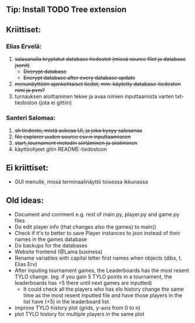 ## Tip: Install TODO Tree extension


## Kriittiset:

### Elias Ervelä:
1. ~~salasanalla kryptatut database tiedostot (missä source filet ja database jsonit)~~
   - ~~Decrypt database~~
   - ~~Encrypt database after every database update~~
2. ~~menunäyttöön ajankohtaiset tiedot, mm. käytetty database-tiedoston nimi ja pvm?~~
3. turnauksen aloittaminen tekee ja avaa nimien inputtaamista varten txt-tiedoston (jota ei gittiin)

### Santeri Salomaa:
1. ~~sh tiedosto, mistä aukeaa UI, ja joka kysyy salasanaa~~
2. ~~file explorer uuden source csv:n inputtaamiseen~~
3. ~~start_tournament metodin siirtäminen ja siistiminen~~
4. käyttöohjeet gitin README-tiedostoon


## Ei kriittiset:

- GUI menulle, missä terminaalinäyttö toisessa ikkunassa


## Old ideas:

- Document and comment e.g. rest of main.py, player.py and game.py files
- Do edit player info (that changes also the games) to main()
- Check if it's to better to save Player instances to json instead of their names in the games database
- Do backups for the databases
- Website frontend (@Lama business)
- Rename variables with capital letter first names when objects (dibs, t. Elias Erv)
- After inputing tournament games, the Leaderboards has the most resent TYLO change. (eg. if you gain 5 TYLO points in a tournament, the leaderboards has +5 there until next games are inputted)
  - It could check all the players who has elo history change the same time as the most resent inputted file and have those players in the list have (+5) in the leaderboard list.
- improve TYLO history plot (grids, y-axis from 0 to n)
- plot TYLO history for multiple players in the same plot
